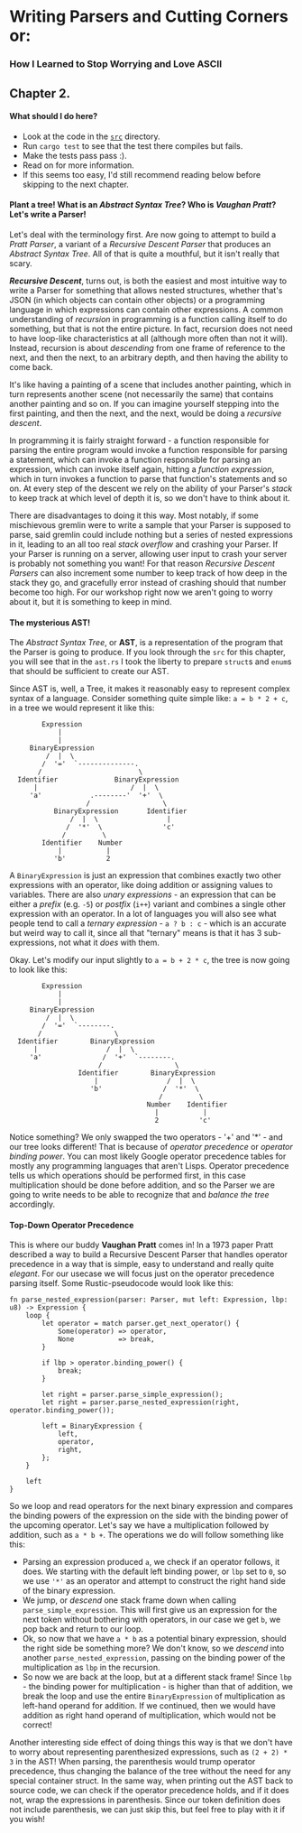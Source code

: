 # Writing Parsers and Cutting Corners or:

### How I Learned to Stop Worrying and Love ASCII

## Chapter 2.

#### What should I do here?

* Look at the code in the [`src`](src) directory.
* Run `cargo test` to see that the test there compiles but fails.
* Make the tests pass pass :).
* Read on for more information.
* If this seems too easy, I'd still recommend reading below before skipping to the next chapter.

#### Plant a tree! What is an *Abstract Syntax Tree*? Who is *Vaughan Pratt*? Let's write a Parser!

Let's deal with the terminology first. Are now going to attempt to build a *Pratt Parser*, a variant of a *Recursive Descent Parser* that produces an *Abstract Syntax Tree*. All of that is quite a mouthful, but it isn't really that scary.

**_Recursive Descent_**, turns out, is both the easiest and most intuitive way to write a Parser for something that allows nested structures, whether that's JSON (in which objects can contain other objects) or a programming language in which expressions can contain other expressions. A common understanding of *recursion* in programming is a function calling itself to do something, but that is not the entire picture. In fact, recursion does not need to have loop-like characteristics at all (although more often than not it will). Instead, recursion is about *descending* from one frame of reference to the next, and then the next, to an arbitrary depth, and then having the ability to come back.

It's like having a painting of a scene that includes another painting, which in turn represents another scene (not necessarily the same) that contains another painting and so on. If you can imagine yourself stepping into the first painting, and then the next, and the next, would be doing a *recursive descent*.

In programming it is fairly straight forward - a function responsible for parsing the entire program would invoke a function responsible for parsing a statement, which can invoke a function responsible for parsing an expression, which can invoke itself again, hitting a *function expression*, which in turn invokes a function to parse that function's statements and so on. At every step of the descent we rely on the ability of your Parser's *stack* to keep track at which level of depth it is, so we don't have to think about it.

There are disadvantages to doing it this way. Most notably, if some mischievous gremlin were to write a sample that your Parser is supposed to parse, said gremlin could include nothing but a series of nested expressions in it, leading to an all too real *stack overflow* and crashing your Parser. If your Parser is running on a server, allowing user input to crash your server is probably not something you want! For that reason *Recursive Descent Parsers* can also increment some number to keep track of how deep in the stack they go, and gracefully error instead of crashing should that number become too high. For our workshop right now we aren't going to worry about it, but it is something to keep in mind.

#### The mysterious AST!

The *Abstract Syntax Tree*, or **AST**, is a representation of the program that the Parser is going to produce. If you look through the `src` for this chapter, you will see that in the `ast.rs` I took the liberty to prepare `struct`s and `enum`s that should be sufficient to create our AST.

 Since AST is, well, a Tree, it makes it reasonably easy to represent complex syntax of a language. Consider something quite simple like: `a = b * 2 + c`, in a tree we would represent it like this:

```
        Expression
            |
            |
     BinaryExpression
         /  |  \
        /  '='  `--------------.
       /                        \
  Identifier              BinaryExpression
      |                       /  |  \
     'a'            .--------'  '+'  \
                   /                  \
           BinaryExpression       Identifier
               /  |  \                 |
              /  '*'  \               'c'
             /         \
        Identifier    Number
            |           |
           'b'          2
```

A `BinaryExpression` is just an expression that combines exactly two other expressions with an operator, like doing addition or assigning values to variables. There are also *unary expressions* - an expression that can be either a *prefix* (e.g. `-5`) or *postfix* (`i++`) variant and combines a single other expression with an operator. In a lot of languages you will also see what people tend to call a *ternary expression* - `a ? b : c` - which is an accurate but weird way to call it, since all that "ternary" means is that it has 3 sub-expressions, not what it *does* with them.

Okay. Let's modify our input slightly to `a = b + 2 * c`, the tree is now going to look like this:

```
        Expression
            |
            |
     BinaryExpression
         /  |  \
        /  '='  `--------.
       /                  \
  Identifier        BinaryExpression
      |                 /  |  \
     'a'               /  '+'  `--------.
                      /                  \
                 Identifier        BinaryExpression
                     |                 /  |  \
                    'b'               /  '*'  \
                                     /         \
                                  Number    Identifier
                                    |           |
                                    2          'c'
```

Notice something? We only swapped the two operators - '+' and '\*' - and our tree looks different! That is because of *operator precedence* or *operator binding power*. You can most likely Google operator precedence tables for mostly any programming languages that aren't Lisps. Operator precedence tells us which operations should be performed first, in this case multiplication should be done before addition, and so the Parser we are going to write needs to be able to recognize that and *balance the tree* accordingly.

#### Top-Down Operator Precedence

This is where our buddy **Vaughan Pratt** comes in! In a 1973 paper Pratt described a way to build a Recursive Descent Parser that handles operator precedence in a way that is simple, easy to understand and really quite *elegant*. For our usecase we will focus just on the operator precedence parsing itself. Some Rustic-pseudocode would look like this:

```
fn parse_nested_expression(parser: Parser, mut left: Expression, lbp: u8) -> Expression {
    loop {
        let operator = match parser.get_next_operator() {
            Some(operator) => operator,
            None           => break,
        }

        if lbp > operator.binding_power() {
            break;
        }

        let right = parser.parse_simple_expression();
        let right = parser.parse_nested_expression(right, operator.binding_power());

        left = BinaryExpression {
            left,
            operator,
            right,
        };
    }

    left
}
```

So we loop and read operators for the next binary expression and compares the binding powers of the expression on the side with the binding power of the upcoming operator. Let's say we have a multiplication followed by addition, such as `a * b +`. The operations we do will follow something like this:

* Parsing an expression produced `a`, we check if an operator follows, it does. We starting with the default left binding power, or `lbp` set to `0`, so we use `'*'` as an operator and attempt to construct the right hand side of the binary expression.
* We jump, or *descend* one stack frame down when calling `parse_simple_expression`. This will first give us an expression for the next token without bothering with operators, in our case we get `b`, we pop back and return to our loop.
* Ok, so now that we have `a * b` as a potential binary expression, should the right side be something more? We don't know, so we *descend* into another `parse_nested_expression`, passing on the binding power of the multiplication as `lbp` in the recursion.
* So now we are back at the loop, but at a different stack frame! Since `lbp` - the binding power for multiplication - is higher than that of addition, we break the loop and use the entire `BinaryExpression` of multiplication as left-hand operand for addition. If we continued, then we would have addition as right hand operand of multiplication, which would not be correct!

Another interesting side effect of doing things this way is that we don't have to worry about representing parenthesized expressions, such as `(2 + 2) * 3` in the AST! When parsing, the parenthesis would trump operator precedence, thus changing the balance of the tree without the need for any special container struct. In the same way, when printing out the AST back to source code, we can check if the operator precedence holds, and if it does not, wrap the expressions in parenthesis. Since our token definition does not include parenthesis, we can just skip this, but feel free to play with it if you wish!
